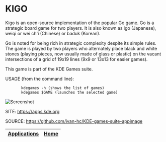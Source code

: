 # KIGO

 Kigo is an open-source implementation of the popular Go game. Go is a strategic board game for two players. It is also known as igo (Japanese), weiqi or wei  ch'i (Chinese) or baduk (Korean). 
 
 Go is noted for being rich in strategic complexity despite its simple rules.  The game is played by two players who alternately place black and white stones  (playing pieces, now usually made of glass or plastic) on the vacant  intersections of a grid of 19x19 lines (9x9 or 13x13 for easier games).
 
 This game is part of the KDE Games suite.
 
 USAGE (from the command line):
 
           kdegames -h (shows the list of games)
           kdegames $GAME (launches the selected game)
           
 ![Screenshot](https://kde.org/images/screenshots/kigo.png)
 
 SITE: https://apps.kde.org

 SOURCE: https://github.com/ivan-hc/KDE-games-suite-appimage

 | [Applications](https://portable-linux-apps.github.io/apps.html) | [Home](https://portable-linux-apps.github.io)
 | --- | --- |
